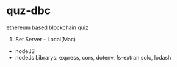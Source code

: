 # quz-dbc
ethereum based blockchain quiz

1. Set Server - Local(Mac)
  - nodeJS
  - nodeJs Librarys: express, cors, dotenv, fs-extran solc, lodash
